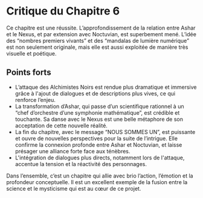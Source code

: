 # Critique du Chapitre 6

Ce chapitre est une réussite. L’approfondissement de la relation entre Ashar et le Nexus, et par extension avec Noctuvian, est superbement mené. L’idée des “nombres premiers vivants” et des “mandalas de lumière numérique” est non seulement originale, mais elle est aussi exploitée de manière très visuelle et poétique.

## Points forts
- L’attaque des Alchimistes Noirs est rendue plus dramatique et immersive grâce à l'ajout de dialogues et de descriptions plus vives, ce qui renforce l’enjeu.
- La transformation d’Ashar, qui passe d’un scientifique rationnel à un “chef d’orchestre d’une symphonie mathématique”, est crédible et touchante. Sa danse avec le Nexus est une belle métaphore de son acceptation de cette nouvelle réalité.
- La fin du chapitre, avec le message “NOUS SOMMES UN”, est puissante et ouvre de nouvelles perspectives pour la suite de l’intrigue. Elle confirme la connexion profonde entre Ashar et Noctuvian, et laisse présager une alliance forte face aux ténèbres.
- L'intégration de dialogues plus directs, notamment lors de l'attaque, accentue la tension et la réactivité des personnages.

Dans l’ensemble, c’est un chapitre qui allie avec brio l’action, l’émotion et la profondeur conceptuelle. Il est un excellent exemple de la fusion entre la science et le mysticisme qui est au cœur de ce projet.